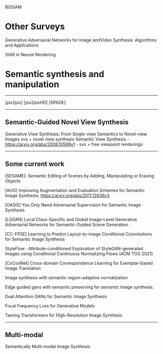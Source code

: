 BGSIAM

# Other Surveys

Generative Adversarial Networks for Image andVideo Synthesis: Algorithms and Applications

StAR in Neural Rendering

# Semantic synthesis and manipulation

---
[pix2pix]
[pix2pixHD]
[SPADE]

---

## Semantic-Guided Novel View Synthesis

Generative View Synthesis: From Single-view Semantics to Novel-view Images svs + novel view synthesis
Semantic View Synthesis - https://arxiv.org/abs/2008.10598v1 - svs + free viewpoint renderings

---

## Some current work

[SESAME]: Semantic Editing of Scenes by Adding, Manipulating or Erasing Objects

[AUG] Improving Augmentation and Evaluation Schemes for Semantic Image Synthesis: https://arxiv.org/abs/2011.12636v3

[OASIS] You Only Need Adversarial Supervision for Semantic Image Synthesis

[LGGAN] Local Class-Specific and Global Image-Level Generative Adversarial Networks for Semantic-Guided Scene Generation

[CC-FPSE] Learning to Predict Layout-to-image Conditional Convolutions for Semantic Image Synthesis

StyleFlow : Attribute-conditioned Exploration of StyleGAN-generated Images using Conditional Continuous Normalizing Flows (ACM TOG 2021)

[CoCosNet] Cross-domain Correspondence Learning for Exemplar-based Image Translation

Image synthesis with semantic region-adaptive normalization

Edge guided gans with semantic preserving for semantic image synthesis.

Dual Attention GANs for Semantic Image Synthesis

Focal Frequency Loss for Generative Models

Taming Transformers for High-Resolution Image Synthesis

---

## Multi-modal

Semantically Multi-modal Image Synthesis
